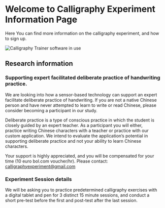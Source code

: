 # Welcome to Calligraphy Experiment Information Page

Here You can find more information on the calligraphy experiment, and how to sign up.

![Calligraphy Trainer software in use](/CalligraphyTrainerExperiment/assets/CaT_photo_2022-08-05_10-18-32.png)


## Research information

### Supporting expert facilitated deliberate practice of handwriting practice.

We are looking into how a sensor-based technology can support an expert facilitate deliberate practice of handwriting. If you are not a native Chinese person and have never attempted to learn to write or read Chinese, please consider becoming a participant in our study.

Deliberate practice is a type of conscious practice in which the student is closely guided by an expert teacher. As a participant you will either, practice writing Chinese characters with a teacher or practice with our custom application. We intend to evaluate the application’s potential in supporting deliberate practice and not your ability to learn Chinese characters.

Your support is highly appreciated, and you will be compensated for your time (10 euro bol.com voucher/hr).
Please contact: calligraphyexperiment@gmail.com

### Experiment Session details

We will be asking you to practice predetermined calligraphy exercises with a digital tablet and pen for 3
distinct 15 minute sessions, and conduct a short pre-test before the first and post-test after the last session.

